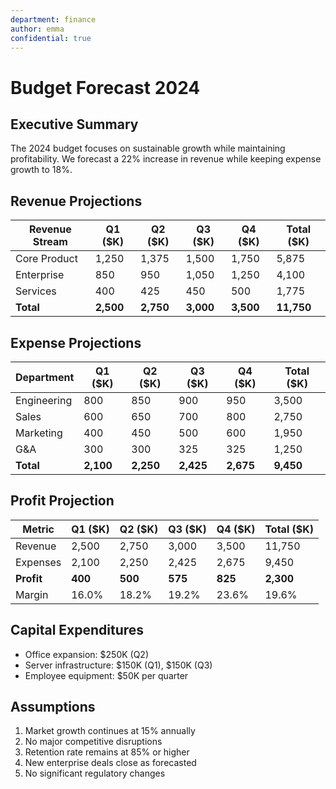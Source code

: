 ```yaml
---
department: finance
author: emma
confidential: true
---
```


# Budget Forecast 2024

## Executive Summary

The 2024 budget focuses on sustainable growth while maintaining profitability. We forecast a 22% increase in revenue while keeping expense growth to 18%.

## Revenue Projections

| Revenue Stream | Q1 ($K)   | Q2 ($K)   | Q3 ($K)   | Q4 ($K)   | Total ($K) |
| -------------- | --------- | --------- | --------- | --------- | ---------- |
| Core Product   | 1,250     | 1,375     | 1,500     | 1,750     | 5,875      |
| Enterprise     | 850       | 950       | 1,050     | 1,250     | 4,100      |
| Services       | 400       | 425       | 450       | 500       | 1,775      |
| **Total**      | **2,500** | **2,750** | **3,000** | **3,500** | **11,750** |

## Expense Projections

| Department  | Q1 ($K)   | Q2 ($K)   | Q3 ($K)   | Q4 ($K)   | Total ($K) |
| ----------- | --------- | --------- | --------- | --------- | ---------- |
| Engineering | 800       | 850       | 900       | 950       | 3,500      |
| Sales       | 600       | 650       | 700       | 800       | 2,750      |
| Marketing   | 400       | 450       | 500       | 600       | 1,950      |
| G&A         | 300       | 300       | 325       | 325       | 1,250      |
| **Total**   | **2,100** | **2,250** | **2,425** | **2,675** | **9,450**  |

## Profit Projection

| Metric     | Q1 ($K) | Q2 ($K) | Q3 ($K) | Q4 ($K) | Total ($K) |
| ---------- | ------- | ------- | ------- | ------- | ---------- |
| Revenue    | 2,500   | 2,750   | 3,000   | 3,500   | 11,750     |
| Expenses   | 2,100   | 2,250   | 2,425   | 2,675   | 9,450      |
| **Profit** | **400** | **500** | **575** | **825** | **2,300**  |
| Margin     | 16.0%   | 18.2%   | 19.2%   | 23.6%   | 19.6%      |

## Capital Expenditures

- Office expansion: $250K (Q2)
- Server infrastructure: $150K (Q1), $150K (Q3)
- Employee equipment: $50K per quarter

## Assumptions

1. Market growth continues at 15% annually
2. No major competitive disruptions
3. Retention rate remains at 85% or higher
4. New enterprise deals close as forecasted
5. No significant regulatory changes
